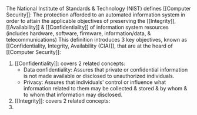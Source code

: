 The National Institute of Standards & Technology (NIST) defines [[Computer Security]]:
	The protection afforded to an automated information system in order to attain the applicable objectives of preserving the [[Integrity]], [[Availability]] & [[Confidentiality]] of information system resources (includes hardware, software, firmware, information/data, & telecommunications)
This definition introduces 3 key objectives, known as [[Confidentiality, Integrity, Availability (CIA)]], that are at the heard of [[Computer Security]]:
1. [[Confidentiality]]: covers 2 related concepts:
	- Data confidentiality: Assures that private or confidential information is not made available or disclosed to unauthorized individuals.
	- Privacy: Assures that individuals' control or influence what information related to them may be collected & stored & by whom & to whom that information may disclosed.
2. [[Integrity]]: covers 2 related concepts:
3. 
